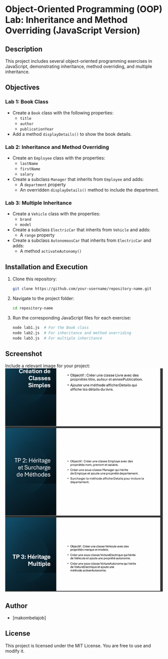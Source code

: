 # Object-Oriented Programming (OOP) Lab: Inheritance and Method Overriding (JavaScript Version)

## Description
This project includes several object-oriented programming exercises in JavaScript, demonstrating inheritance, method overriding, and multiple inheritance.

## Objectives
### Lab 1: Book Class
- Create a `Book` class with the following properties:
  - `title`
  - `author`
  - `publicationYear`
- Add a method `displayDetails()` to show the book details.

### Lab 2: Inheritance and Method Overriding
- Create an `Employee` class with the properties:
  - `lastName`
  - `firstName`
  - `salary`
- Create a subclass `Manager` that inherits from `Employee` and adds:
  - A `department` property
  - An overridden `displayDetails()` method to include the department.

### Lab 3: Multiple Inheritance
- Create a `Vehicle` class with the properties:
  - `brand`
  - `model`
- Create a subclass `ElectricCar` that inherits from `Vehicle` and adds:
  - A `range` property
- Create a subclass `AutonomousCar` that inherits from `ElectricCar` and adds:
  - A method `activateAutonomy()`

## Installation and Execution
1. Clone this repository:
   ```bash
   git clone https://github.com/your-username/repository-name.git
   ```
2. Navigate to the project folder:
   ```bash
   cd repository-name
   ```
3. Run the corresponding JavaScript files for each exercise:
   ```bash
   node lab1.js  # For the Book class
   node lab2.js  # For inheritance and method overriding
   node lab3.js  # For multiple inheritance
   ```

## Screenshot
Include a relevant image for your project:
![Project Screenshot](img/screenshot.png)

## Author
- [makombelajob]

## License
This project is licensed under the MIT License. You are free to use and modify it.

